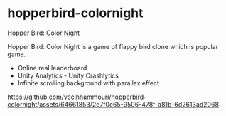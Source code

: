 # hopperbird-colornight
Hopper Bird: Color Night

Hopper Bird: Color Night is a  game of flappy bird clone which is popular game.

- Online real leaderboard
- Unity Analytics - Unity Crashlytics
- Infinite scrolling background with parallax effect


https://github.com/vecihhammouri/hopperbird-colornight/assets/64661853/2e7f0c65-9506-478f-a81b-6d2613ad2068






